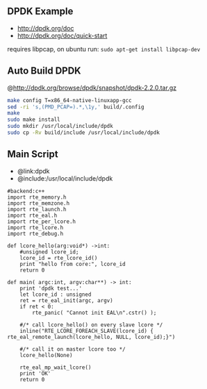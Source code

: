 DPDK Example
-------------
* http://dpdk.org/doc
* http://dpdk.org/doc/quick-start

requires libpcap, on ubuntu run: `sudo apt-get install libpcap-dev`

Auto Build DPDK
----------

@http://dpdk.org/browse/dpdk/snapshot/dpdk-2.2.0.tar.gz
```bash
make config T=x86_64-native-linuxapp-gcc
sed -ri 's,(PMD_PCAP=).*,\1y,' build/.config
make
sudo make install
sudo mkdir /usr/local/include/dpdk
sudo cp -Rv build/include /usr/local/include/dpdk
```

Main Script
-------------
* @link:dpdk
* @include:/usr/local/include/dpdk
```pythia
#backend:c++
import rte_memory.h
import rte_memzone.h
import rte_launch.h
import rte_eal.h
import rte_per_lcore.h
import rte_lcore.h
import rte_debug.h

def lcore_hello(arg:void*) ->int:
	#unsigned lcore_id;
	lcore_id = rte_lcore_id()
	print "hello from core:", lcore_id
	return 0

def main( argc:int, argv:char**) -> int:
	print 'dpdk test...'
	let lcore_id : unsigned
	ret = rte_eal_init(argc, argv)
	if ret < 0:
		rte_panic( "Cannot init EAL\n".cstr() );

	#/* call lcore_hello() on every slave lcore */
	inline("RTE_LCORE_FOREACH_SLAVE(lcore_id) { rte_eal_remote_launch(lcore_hello, NULL, lcore_id);}")

	#/* call it on master lcore too */
	lcore_hello(None)

	rte_eal_mp_wait_lcore()
	print 'OK'
	return 0

```